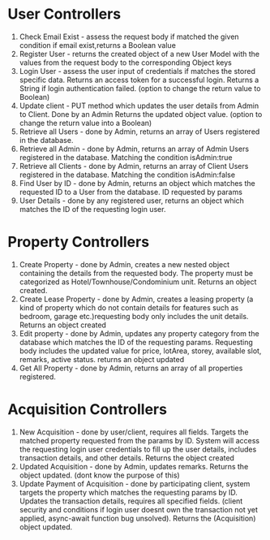 # User Controllers

1. Check Email Exist - assess the request body if matched the given condition if email exist,returns a Boolean value
2. Register User - returns the created object of a new User Model with the values from the request body to the corresponding Object keys
3. Login User - assess the user input of credentials if matches the stored specific data. Returns an access token for a successful login. Returns a String if login authentication failed. (option to change the return value to Boolean)
4. Update client - PUT method which updates the user details from Admin to Client. Done by an Admin Returns the updated object value. (option to change the return value into a Boolean)
5. Retrieve all Users - done by Admin, returns an array of Users registered in the database.
6. Retrieve all Admin - done by Admin, returns an array of Admin Users registered in the database. Matching the condition isAdmin:true
7. Retrieve all Clients - done by Admin, returns an array of Client Users registered in the database. Matching the condition isAdmin:false
8. Find User by ID - done by Admin, returns an object which matches the requested ID to a User from the database. ID requested by params
9. User Details - done by any registered user, returns an object which matches the ID of the requesting login user.

# Property Controllers

1. Create Property - done by Admin, creates a new nested object containing the details from the requested body. The property must be categorized as Hotel/Townhouse/Condominium unit. Returns an object created. 
2. Create Lease Property - done by Admin, creates a leasing property (a kind of property which do not contain details for features such as bedroom, garage etc.)requesting body only includes the unit details. Returns an object created
3. Edit property - done by Admin, updates any property category from the database which matches the ID of the requesting params. Requesting body includes the updated value for price, lotArea, storey, available slot, remarks, active status. returns an object updated
4. Get All Property - done by Admin, returns an array of all properties registered.


# Acquisition Controllers

1. New Acquisition - done by user/client, requires all fields. Targets the matched property requested from the params by ID. System will access the requesting login user credentials to fill up the user details, includes transaction details, and other details. Returns the object created
2. Updated Acquisition - done by Admin, updates remarks. Returns the object updated. (dont know the purpose of this)
3. Update Payment of Acquisition - done by participating client, system targets the property which matches the requesting params by ID. Updates the transaction details, requires all specified fields. (client security and conditions if login user doesnt own the transaction not yet applied, async-await function bug unsolved). Returns the (Acquisition) object updated.